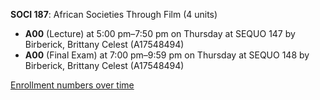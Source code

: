 **SOCI 187**: African Societies Through Film (4 units)

- **A00** (Lecture) at 5:00 pm–7:50 pm on Thursday at SEQUO 147 by Birberick, Brittany Celest (A17548494)
- **A00** (Final Exam) at 7:00 pm–9:59 pm on Thursday at SEQUO 148 by Birberick, Brittany Celest (A17548494)

[Enrollment numbers over time](./SOCI187.tsv)
